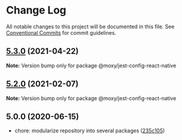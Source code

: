 # Change Log

All notable changes to this project will be documented in this file.
See [Conventional Commits](https://conventionalcommits.org) for commit guidelines.

## [5.3.0](https://github.com/moxystudio/jest-config/compare/v5.2.0...v5.3.0) (2021-04-22)

**Note:** Version bump only for package @moxy/jest-config-react-native





## [5.2.0](https://github.com/moxystudio/jest-config/compare/v5.1.0...v5.2.0) (2021-02-07)

**Note:** Version bump only for package @moxy/jest-config-react-native





## 5.0.0 (2020-06-15)

* chore: modularize repository into several packages ([235c105](https://github.com/moxystudio/jest-config/commit/235c105))
